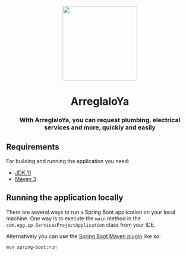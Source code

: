 <div align="center">
<img height="200px" width="200px" src="https://user-images.githubusercontent.com/83142033/224867441-0eb839f8-eb0f-4ef5-aef3-a1e011fe07e1.png"></img>
</div>

<h1 align="center">ArreglaloYa</h1>

<h3 align="center">With ArreglaloYa, you can request plumbing, electrical services and more, quickly and easily</h3>

## Requirements

For building and running the application you need:

- [JDK 11](https://www.oracle.com/ar/java/technologies/javase/jdk11-archive-downloads.html)
- [Maven 3](https://maven.apache.org)

## Running the application locally

There are several ways to run a Spring Boot application on your local machine. One way is to execute the `main` method in the `com.egg.sp.ServicesProjectApplication` class from your IDE.

Alternatively you can use the [Spring Boot Maven plugin](https://docs.spring.io/spring-boot/docs/current/reference/html/build-tool-plugins-maven-plugin.html) like so:

```shell
mvn spring-boot:run
```
